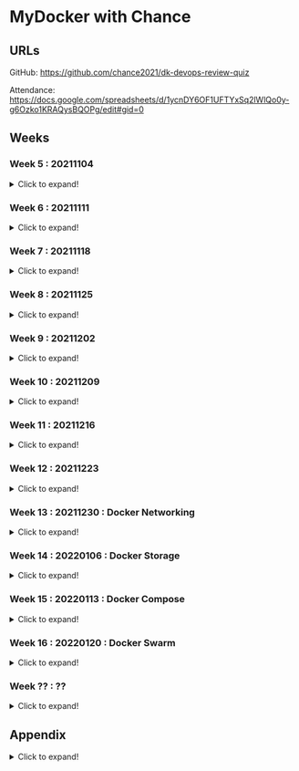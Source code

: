 # MyDocker with Chance

## URLs

GitHub: <https://github.com/chance2021/dk-devops-review-quiz>

Attendance: <https://docs.google.com/spreadsheets/d/1ycnDY6OF1UFTYxSq2lWlQo0y-g6Ozko1KRAQysBQOPg/edit#gid=0>

## Weeks

### Week 5 : 20211104

<details>
  <summary>Click to expand!</summary>

Form

<https://docs.google.com/forms/d/e/1FAIpQLSe7askqcK5IQcE8ejKbBlCL7LkDAY_4N3QVm1uJJTfea1J-SQ/viewform?usp=sf_link>

```shell
#!/bin/bash

docker pull nginx:1.20
docker pull redis:alpine3.14
docker pull hello-world
docker pull ubuntu
docker run -d --name indoc -p 8080:80 -p 8081:80 nginx:1.20 &
docker run -d --name dk -p 8082:6379 redis:alpine3.14  &
clear
echo "Please wait 10s for the environment setup..."
sleep 10s
echo ""
echo ""
echo "The test environment is ready! Please go to the quiz to start your test! Good luck!"
echo "Note: The quiz link should be sent to your email. Please contact Chance if you don't receive it. Thanks"
```

</details>

### Week 6 : 20211111

<details>
  <summary>Click to expand!</summary>

<https://docs.google.com/forms/d/e/1FAIpQLSfwYtUy4sRGcKCLtSniodfM3Epka4leQu3LDv9K1Fg-OFLjQw/viewscore?viewscore=AE0zAgDjCpW4PNJUMEn6ShcOq5DK3d_gXGKiks5hPbCToXVuCWLZ4ExXYvY4DahB5eMyhOw>

```shell
$ pwd
/root/dk-devops-review-quiz/week6-20211111
$ cat setup.sh
#!/bin/bash

docker pull nginx
docker pull redis
docker pull hello-world
docker pull ubuntu
docker run -d --name dk -p 8888:80 -v /usr/local/share:/tmp nginx &
docker run -d --name indoc -p 9999:6379 -p 7777:6378 redis &
clear
echo "Please wait 10s for the environment setup..."
sleep 10s
echo ""
echo ""
echo "The test environment is ready! Please go to the quiz to start your test! Good luck!"
echo "Note: The quiz link should be sent to your email. Please contact Chance if you don't receive it. Thanks"
```

![01.png](week6-20211111/01.png)

![02.png](week6-20211111/02.png)

![03.png](week6-20211111/03.png)

![04.png](week6-20211111/04.png)

</details>

### Week 7 : 20211118

<details>
  <summary>Click to expand!</summary>

<https://docs.google.com/forms/d/e/1FAIpQLSdp8j9vBE0ah8Gt4sEUVKp67VwOEhVGCZTcI3Eq4WNxAzioVw/viewform?vc=0&c=0&w=1&flr=0>

<https://docs.google.com/forms/d/e/1FAIpQLSdp8j9vBE0ah8Gt4sEUVKp67VwOEhVGCZTcI3Eq4WNxAzioVw/viewscore?viewscore=AE0zAgAldjB2mYgCnKPUulcYS81cd0sdoeipA9keGTTZixQ8zo0RIbW-95pQwtZg__M0ly8>

```dos
$ pwd
/root/dk-devops-review-quiz/week6-20211111
$ cat setup.sh
#!/bin/bash

docker pull nginx
docker pull redis
docker pull hello-world
docker pull ubuntu
echo "This is week7!" > /usr/local/share/hello.txt
docker run -d --name dk -p 8888:80 -v /usr/local/share:/tmp nginx &
docker run -d --name indoc -p 9999:6379 -p 7777:6378 redis &

clear
echo "Please wait 5s for the environment setup..."
sleep 5s
echo ""
echo ""
echo "The test environment is ready! Please go to the quiz to start your test! Good luck!"
echo "Note: The quiz link should be sent to your email. Please contact Chance if you don't receive it. Thanks"
```

![01.png](week7-20211118/01.png)

![02.png](week7-20211118/02.png)

![03.png](week7-20211118/03.png)

![04.png](week7-20211118/04.png)

```dos
docker start dk
docker exec -it dk cat /tmp/hello.txt
```

</details>

### Week 8 : 20211125

<details>
  <summary>Click to expand!</summary>

<https://docs.google.com/forms/d/e/1FAIpQLSe0L8OxeNb1R1080r6U2rVLhNnYNFHI2l-6IGIKNnEhEvsxoQ/viewform?vc=0&c=0&w=1&flr=0>

```dos
$ docker container run --help | grep name
      --domainname string              Container NIS domain name
  -h, --hostname string                Container host name
      --name string                    Assign a name to the container
      --pid string                     PID namespace to use
  -u, --user string                    Username or UID (format: <name|uid>[:<group|gid>])
      --userns string                  User namespace to use
      --uts string                     UTS namespace to use
$ docker container run -d --name nginx --hostname=webapp nginx
07408e9f51de83aff9bc6db7db661be2bc9939339c9e3a1fca264a35858df405
```

- no Do not automatically restart the container. (the default)
- on-failure[:max-retries] Restart the container if it exits due to an error, which manifests as a non-zero exit code. Optionally, limit the number of times the Docker daemon - attempts to restart the container using the :max-retries option.
- always Always restart the container if it stops. If it is manually stopped, it is restarted only when Docker daemon restarts or the container itself is manually restarted. (See - the second bullet listed in restart policy details)
- unless-stopped Similar to always, except that when the container is stopped (manually or otherwise), it is not restarted even after Docker daemon restarts.

```dos
$ docker container inspect dk | grep restart
$ docker container inspect dk | grep RestartPolicy
            "RestartPolicy": {
```

```dos
            "RestartPolicy": {
                "Name": "no",
                "MaximumRetryCount": 0
            },
```

The live restore option helps reduce container downtime due to daemon crashes, planned outages, or upgrades.

There are two ways to enable the live restore setting to keep containers alive when the daemon becomes unavailable. Only do one of the following.

- Add the configuration to the daemon configuration file. On Linux, this defaults to /etc/docker/daemon.json. On Docker Desktop for Mac or Docker Desktop for Windows, select the Docker icon from the task bar, then click Preferences -> Daemon -> Advanced.

  Use the following JSON to enable live-restore.

  ```json
  {
    "live-restore": true
  }
  ```

- Restart the Docker daemon. On Linux, you can avoid a restart (and avoid any downtime for your containers) by reloading the Docker daemon. If you use systemd, then use the command systemctl reload docker. Otherwise, send a SIGHUP signal to the dockerd process.

You can copy files out and then back into a container (even when the container is stopped):

```dos
docker cp $container_name:/path/in/container /path/on/host
```

```dos
docker cp /path/on/host $container_name:/path/in/container
```

```dos
-p 8080:80
Map TCP port 80 in the container to port 8080 on the Docker host.
```

Firewall iptables rules

Use -h option to display size in power of 1024 df -h /home/m

Use -H option to display sizes in power of 1000 df -H /home/m

```dos
$ df
Filesystem     1K-blocks    Used Available Use% Mounted on
udev              745936       0    745936   0% /dev
tmpfs             153172     712    152460   1% /run
/dev/vda1      247794676 8006136 227178236   4% /
tmpfs             765848       0    765848   0% /dev/shm
tmpfs               5120       0      5120   0% /run/lock
tmpfs             765848       0    765848   0% /sys/fs/cgroup
tmpfs             153172       0    153172   0% /run/user/0
overlay        247794676 8006136 227178236   4% /var/lib/docker/overlay/e200940260fed90eb832c4008e6ddf89f4a2dd03570953cea9771414c3cbeee7/merged
overlay        247794676 8006136 227178236   4% /var/lib/docker/overlay/1228229eda137029993387c037298199189cf3163ed4d8dae04a3fcdfcc03237/merged
overlay        247794676 8006136 227178236   4% /var/lib/docker/overlay/427f1061d256696cc5f8c4826face155d72b0b60f5bed486fcf229bd204c5955/merged
$ df -h
Filesystem      Size  Used Avail Use% Mounted on
udev            729M     0  729M   0% /dev
tmpfs           150M  712K  149M   1% /run
/dev/vda1       237G  7.7G  217G   4% /
tmpfs           748M     0  748M   0% /dev/shm
tmpfs           5.0M     0  5.0M   0% /run/lock
tmpfs           748M     0  748M   0% /sys/fs/cgroup
tmpfs           150M     0  150M   0% /run/user/0
overlay         237G  7.7G  217G   4% /var/lib/docker/overlay/e200940260fed90eb832c4008e6ddf89f4a2dd03570953cea9771414c3cbeee7/merged
overlay         237G  7.7G  217G   4% /var/lib/docker/overlay/1228229eda137029993387c037298199189cf3163ed4d8dae04a3fcdfcc03237/merged
overlay         237G  7.7G  217G   4% /var/lib/docker/overlay/427f1061d256696cc5f8c4826face155d72b0b60f5bed486fcf229bd204c5955/merged
$ df -H
Filesystem      Size  Used Avail Use% Mounted on
udev            764M     0  764M   0% /dev
tmpfs           157M  730k  157M   1% /run
/dev/vda1       254G  8.2G  233G   4% /
tmpfs           785M     0  785M   0% /dev/shm
tmpfs           5.3M     0  5.3M   0% /run/lock
tmpfs           785M     0  785M   0% /sys/fs/cgroup
tmpfs           157M     0  157M   0% /run/user/0
overlay         254G  8.2G  233G   4% /var/lib/docker/overlay/e200940260fed90eb832c4008e6ddf89f4a2dd03570953cea9771414c3cbeee7/merged
overlay         254G  8.2G  233G   4% /var/lib/docker/overlay/1228229eda137029993387c037298199189cf3163ed4d8dae04a3fcdfcc03237/merged
overlay         254G  8.2G  233G   4% /var/lib/docker/overlay/427f1061d256696cc5f8c4826face155d72b0b60f5bed486fcf229bd204c5955/merged
```

```dos
$ docker cp dk:/tmp/hello.txt /home
$ ls /home
hello.txt  packer
```

```dos
$ docker exec dk cat /tmp/hello.txt
This is week7!
$ docker exec -it dk echo "This is week9 now" >> /tmp/hello.txt
$ docker exec dk cat /tmp/hello.txt
This is week7!

$ cat /home/hello.txt
This is week7!
$ echo "This is week9 now" >> /home/hello.txt
$ cat /home/hello.txt
This is week7!
This is week9 now

$ docker cp /home/hello.txt dk:/tmp/hello.txt
$ docker exec dk cat /tmp/hello.txt
This is week7!
This is week9 now
```

```dos
docker exec dk bash -c "echo 'This is week9 now' >> /tmp/hello.txt "
docker container exec dk bash -c "echo 'This is week9 now' >> /tmp/hello.txt "
```

-c string If the -c option is present, then commands are read from string.

If there are arguments after the string, they are assigned to the positional parameters, starting with $0.

-v ~/nginxlogs:/var/log/nginx

sets up a bindmount volume that links the /var/log/nginx directory from inside the Nginx container to the ~/nginxlogs directory on the host machine.

Docker uses a : to split the host's path from the container path, and the host path always comes first.

```dos
docker run --name week9 -d -p 8080:80 -v /usr/local/share:/tmp nginx
docker container run --name week9 -d -p 8080:80 -v /usr/local/share:/tmp nginx
```

<https://docs.google.com/forms/d/e/1FAIpQLSe0L8OxeNb1R1080r6U2rVLhNnYNFHI2l-6IGIKNnEhEvsxoQ/viewscore?viewscore=AE0zAgAqSi-YcDX_HF_XLDWThAInmx-IvD9HT9YMe4O2ba70Jv4Kc0tsv4bwO0adDMCfcc0>

![01.png](week8-20211125/01.png)

![02.png](week8-20211125/02.png)

![03.png](week8-20211125/03.png)

![04.png](week8-20211125/04.png)

![05.png](week8-20211125/05.png)

</details>

### Week 9 : 20211202

<details>
  <summary>Click to expand!</summary>

To configure the Docker daemon using a JSON file, create a file at /etc/docker/daemon.json on Linux systems, or C:\ProgramData\docker\config\daemon.json on Windows. On MacOS go to the whale in the taskbar > Preferences > Daemon > Advanced.

Here's what the configuration file looks like:

```
{
  "debug": true,
  "tls": true,
  "tlscert": "/var/docker/server.pem",
  "tlskey": "/var/docker/serverkey.pem",
  "hosts": ["tcp://192.168.59.3:2376"]
}
```

As a default, Docker uses the json-file logging driver, which caches container logs as JSON internally.

The following example starts an Alpine container with the none logging driver.

```dos
docker run -it --log-driver none alpine ash
```

Docker installs two custom iptables chains named DOCKER-USER and DOCKER , and it ensures that incoming packets are always checked by these two chains first.

A private Docker registry allows you to share your custom base images within your organization, keeping a consistent, private, and centralized source of truth for the building blocks of your architecture.

Docker Hub is Docker's official cloud-based registry for Docker images. As you might expect, since Docker Hub is Docker's official registry, it is the default registry when you install Docker.

In reality, latest is used as the default tag when you haven't specified anything else.

Manage images

```dos
docker image
```

```dos
docker image COMMAND
```

List images

```dos
docker image ls
```

The default docker images will show all top level images, their repository and tags, and their size.

List the most recently created images

```dos
docker images
```

List images by name and tag -

```dos
docker images <string>
```

List all images in the "ls" repository

```dos
docker images ls
```

List the full length image IDs

```dos
$ docker images --no-trunc
REPOSITORY                 TAG                 IMAGE ID                                                                  CREATED             SIZE
redis                      latest              sha256:aea9b698d7d1d2fb22fe74868e27e767334b2cc629a8c6f9db8cc1747ba299fd   5 days ago          113MB
nginx                      latest              sha256:f652ca386ed135a4cbe356333e08ef0816f81b2ac8d0619af01e2b256837ed3e   6 days ago          141MB
ubuntu                     latest              sha256:ba6acccedd2923aee4c2acc6a23780b14ed4b8a5fa4e14e252a23b846df9b6c1   7 weeks ago         72.8MB
hello-world                latest              sha256:feb5d9fea6a5e9606aa995e879d862b825965ba48de054caab5ef356dc6b3412   2 months ago        13.3kB
mariadb                    10                  sha256:1b3986d60f138825865a5c22e19d877f0318d60e88383a0e2fb8baa05bd5a461   13 months ago       414MB
mariadb                    latest              sha256:1b3986d60f138825865a5c22e19d877f0318d60e88383a0e2fb8baa05bd5a461   13 months ago       414MB
redis                      <none>              sha256:62f1d3402b787aebcd74aaca5df9d5fe5e8fe4c0706d148a963c70d74a497e51   13 months ago       104MB
ubuntu                     <none>              sha256:d70eaf7277eada08fca944de400e7e4dd97b1262c06ed2b1011500caa4decaf1   13 months ago       72.9MB
mysql                      8                   sha256:db2b37ec6181ee1f367363432f841bf3819d4a9f61d26e42ac16e5bd7ff2ec18   13 months ago       545MB
mysql                      latest              sha256:db2b37ec6181ee1f367363432f841bf3819d4a9f61d26e42ac16e5bd7ff2ec18   13 months ago       545MB
alpine                     latest              sha256:d6e46aa2470df1d32034c6707c8041158b652f38d2a9ae3d7ad7e7532d22ebe0   13 months ago       5.57MB
postgres                   12                  sha256:492fb9ae4e7af4e4aa4169afd0cc8738034f0abd313f231f5f607c067fff4654   14 months ago       314MB
postgres                   latest              sha256:c96f8b6bc0d9f0277f118cf485a8c302e32cfe05e7d65f6e9a4c106679439d5e   14 months ago       314MB
mongo                      latest              sha256:ba0c2ff8d3620c0910832424efef02787214013b1c5b1d9dc9d87d638e2ceb71   14 months ago       492MB
weaveworks/scope           1.11.4              sha256:a082d48f0b3958355182fca79028d369312c10dee0390f1b163b54d9db3e2c33   2 years ago         78.5MB
quay.io/ansible/molecule   2.20                sha256:1171569d6ba4123db651b42a1b28f9735089384f3742977b5f493fe9134cc49a   2 years ago         704MB
```

stars

This example displays images with a name containing ‘busybox' and at least 3 stars:

```dos
$ docker search --filter stars=3 busybox
NAME                    DESCRIPTION                                     STARS               OFFICIAL            AUTOMATED
busybox                 Busybox base image.                             2415                [OK]
progrium/busybox                                                        70                                      [OK]
radial/busyboxplus      Full-chain, Internet enabled, busybox made f…   43                                      [OK]
yauritux/busybox-curl   Busybox with CURL                               16
arm32v7/busybox         Busybox base image.                             10
armhf/busybox           Busybox base image.                             6
odise/busybox-curl                                                      4                                       [OK]
arm64v8/busybox         Busybox base image.                             3
arm32v6/busybox         Busybox base image.                             3
aarch64/busybox         Busybox base image.                             3
```

```dos
$ docker image ls
REPOSITORY                 TAG                 IMAGE ID            CREATED             SIZE
redis                      latest              aea9b698d7d1        5 days ago          113MB
nginx                      latest              f652ca386ed1        6 days ago          141MB
$ docker image tag redis:latest redis:v1
$ docker image ls
REPOSITORY                 TAG                 IMAGE ID            CREATED             SIZE
redis                      latest              aea9b698d7d1        5 days ago          113MB
redis                      v1                  aea9b698d7d1        5 days ago          113MB
nginx                      latest              f652ca386ed1        6 days ago          141MB
```

Show docker disk usage

```dos
docker system df
```

```dos
$ docker system df
TYPE                TOTAL               ACTIVE              SIZE                RECLAIMABLE
Images              14                  3                   2.971GB             2.842GB (95%)
Containers          3                   2                   1.095kB             0B (0%)
Local Volumes       2                   2                   92B                 0B (0%)
Build Cache         0                   0                   0B                  0B
```

Run a command in a new container

```dos
docker run [OPTIONS] IMAGE [COMMAND] [ARG...]
```

```
--interactive , -i Keep STDIN open even if not attached
--tty , -t Allocate a pseudo-TTY
--name Assign a name to the container
--publish , -p Publish a container's port(s) to the host
--volume , -v Bind mount a volume
```

-p host-port:container-port

-v /host/folder:/container/directory

docker run -it --name apps -p 8088:80 -v /usr/local/:/tmp nginx:1.21.4

<https://docs.google.com/forms/d/e/1FAIpQLSdxpyYUfiz7yNgU4gwOSEajESuOQuNqJIuVm0bBjwqoX04meg/viewform?vc=0&c=0&w=1&flr=0>

<https://docs.google.com/forms/d/e/1FAIpQLSdxpyYUfiz7yNgU4gwOSEajESuOQuNqJIuVm0bBjwqoX04meg/viewscore?viewscore=AE0zAgB97izg5ZY7H1u753KZ8mWHh7Yl0m7-X7PEVOLL5_M3-bUW9LQ-wC4sU23IQwZHw_Y>

![](week9-20211202/01.png)

![](week9-20211202/02.png)

![](week9-20211202/03.png)

![](week9-20211202/04.png)

![](week9-20211202/05.png)

![](week9-20211202/06.png)

</details>

### Week 10 : 20211209

<details>
  <summary>Click to expand!</summary>

<https://docs.google.com/forms/d/e/1FAIpQLSf784OyJslWcL79G32QRMgofJeyWotnwwDwuOv1l7spLAnHyA/viewform?vc=0&c=0&w=1&flr=0>

<https://docs.google.com/forms/d/e/1FAIpQLSf784OyJslWcL79G32QRMgofJeyWotnwwDwuOv1l7spLAnHyA/viewscore?viewscore=AE0zAgBT8mUD5F5D1NLRajiF_PvO_LlenlKqD9B5dpE_i2S3N1bXeFhqPlSRBo64lYsTHH0>

```dos
$ docker run --name apps -p 8088:80 -v /usr/local:/tmp -d nginx:1.21.4
d81d274f95793d882898054c034c56f4ac7766e2b30702404be0e5e865baab20
```

```dos
$ docker exec dk bash -c "echo 'This is week11 now' > /tmp/week11.txt"
$ docker exec dk bash -c "cat /tmp/week11.txt"
This is week11 now
```

docker commit

Create a new image from a container's changes

```dos
docker commit [OPTIONS] CONTAINER [REPOSITORY[:TAG]]
```

```dos
$ docker ps
CONTAINER ID        IMAGE               COMMAND                  CREATED             STATUS              PORTS                                            NAMES
5029c0a6807a        nginx               "/docker-entrypoint.…"   11 minutes ago      Up 11 minutes       0.0.0.0:8888->80/tcp                             dk
10ea70f0bee9        redis               "docker-entrypoint.s…"   11 minutes ago      Up 11 minutes       0.0.0.0:7777->6378/tcp, 0.0.0.0:9999->6379/tcp   indoc
$ docker container commit dk mynginx
sha256:46f828c0d24c877a5e39f54a534d0facf7a1be407bc6e75db1393341851826bc
$ docker ps
CONTAINER ID        IMAGE               COMMAND                  CREATED             STATUS              PORTS                                            NAMES
5029c0a6807a        nginx               "/docker-entrypoint.…"   12 minutes ago      Up 12 minutes       0.0.0.0:8888->80/tcp                             dk
10ea70f0bee9        redis               "docker-entrypoint.s…"   12 minutes ago      Up 12 minutes       0.0.0.0:7777->6378/tcp, 0.0.0.0:9999->6379/tcp   indoc
```

docker export

Export a container's filesystem as a tar archive

```dos
 docker export [OPTIONS] CONTAINER
```

```dos
$ docker image list
REPOSITORY                 TAG                 IMAGE ID            CREATED             SIZE
mynginx                    latest              46f828c0d24c        10 minutes ago      141MB
redis                      latest              aea9b698d7d1        12 days ago         113MB
$ docker image save mynginx -o mynginx.tar
$
```

By default, Docker will use /var/lib/docker/tmp for it's temporary directory. This can be overridden with the DOCKER_TMP environment variable for the docker daemon.

Git URLs accept context configuration in their fragment section, separated by a colon (:). The first part represents the reference that Git will check out, and can be either a branch, a tag, or a remote reference. The second part represents a subdirectory inside the repository that will be used as a build context.

For example, run this command to use a directory called docker in the branch container:

```
 docker build https://github.com/docker/rootfs.git#container:docker
```

![](week10-20211209/01.png)

![](week10-20211209/02.png)

![](week10-20211209/03.png)

![](week10-20211209/04.png)

![](week10-20211209/05.png)

![](week10-20211209/06.png)

</details>

### Week 11 : 20211216

<details>
  <summary>Click to expand!</summary>

COPY takes in a src and destination. It only lets you copy in a local or directory from your host (the machine-building the Docker image) into the Docker image itself.

COPY <src> <dest>

ADD lets you do that too, but it also supports 2 other sources. First, you can use a URL instead of a local file/directory. Secondly, you can extract tar from the source directory into the destination.

ADD <src> <dest>

In most cases, if you're using a URL, you download a zip file and then use the RUN command to extract it. However, you might as well just use RUN and curl instead of ADD here, so you chain everything into 1 RUN command to make a smaller Docker image.

The CMD command we saw earlier followed the Shell syntax:

CMD executable parameter1 parameter2

However, it is better practice to use the JSON array format:

CMD ["executable", "parameter1", "parameter2"]

The ENTRYPOINT or CMD that you specify in your Dockerfile identify the default executable for your image. However, the user has the option to override either of these values at run time.

The default ENTRYPOINT can be similarly overridden but it requires the use of the --entrypoint flag:

$ docker run --entrypoint hostname demo
075a2fa95ab7

You can achieve this same thing with CMD, but the use of ENTRYPOINT sends a strong message that this container is only intended to run this one command.

Combining ENTRYPOINT and CMD allows you to specify the default executable for your image while also providing default arguments to that executable which may be overridden by the user. Let's look at an example:

```
FROM ubuntu:trusty
ENTRYPOINT ["/bin/ping","-c","3"]
CMD ["localhost"]
```

```
$ docker build -t ping .
...

$ docker run ping
PING localhost (127.0.0.1) 56(84) bytes of data.
64 bytes from localhost (127.0.0.1): icmp_seq=1 ttl=64 time=0.025 ms
64 bytes from localhost (127.0.0.1): icmp_seq=2 ttl=64 time=0.038 ms
64 bytes from localhost (127.0.0.1): icmp_seq=3 ttl=64 time=0.051 ms

--- localhost ping statistics ---
3 packets transmitted, 3 received, 0% packet loss, time 1999ms
rtt min/avg/max/mdev = 0.025/0.038/0.051/0.010 ms

$ docker ps -l
CONTAINER ID IMAGE COMMAND CREATED
82df66a2a9f1 ping:latest "/bin/ping -c 3 localhost" 6 seconds ago
```

When both an ENTRYPOINT and CMD are specified, the CMD string(s) will be appended to the ENTRYPOINT in order to generate the container's command string. Remember that the CMD value can be easily overridden by supplying one or more arguments to `docker run` after the name of the image. In this case we could direct our ping to a different host by doing something like this:

```
$ docker run ping docker.io
PING docker.io (162.242.195.84) 56(84) bytes of data.
64 bytes from 162.242.195.84: icmp_seq=1 ttl=61 time=76.7 ms
64 bytes from 162.242.195.84: icmp_seq=2 ttl=61 time=81.5 ms
64 bytes from 162.242.195.84: icmp_seq=3 ttl=61 time=77.8 ms

--- docker.io ping statistics ---
3 packets transmitted, 3 received, 0% packet loss, time 2003ms
rtt min/avg/max/mdev = 76.722/78.695/81.533/2.057 ms

$ docker ps -l --no-trunc
CONTAINER ID IMAGE COMMAND CREATED
0d739d5ea4e5 ping:latest "/bin/ping -c 3 docker.io" 51 seconds ago
```

Advantages of Multi-Stage Builds

Multi-stage builds let you create complex build routines with a single Dockerfile.

With multi-stage builds, our entire build system can be contained in a single file. You don't need any wrapper scripts to take your project from raw codebase to final application image.

```
$ docker image --help

Usage:  docker image COMMAND

Manage images

Commands:
  build       Build an image from a Dockerfile
  history     Show the history of an image
  import      Import the contents from a tarball to create a filesystem image
  inspect     Display detailed information on one or more images
  load        Load an image from a tar archive or STDIN
  ls          List images
  prune       Remove unused images
  pull        Pull an image or a repository from a registry
  push        Push an image or a repository to a registry
  rm          Remove one or more images
  save        Save one or more images to a tar archive (streamed to STDOUT by default)
  tag         Create a tag TARGET_IMAGE that refers to SOURCE_IMAGE
```

docker export is used to export the container's file system into a tar file. it doesn't export any volumes associated with it.

// export it to a tar file
docker export <containerid> ubuntulatest.tar

docker export --output="ubuntulat.tar" <containerid>

docker save is used to save one or more images into a tar file.

// save both images into tar file
docker save buysbox ubuntu > twoimages.tar

save and export are both used for sharing tar files. But, save is used for images and can save multiple images into a tar file with all the layers and history. export is used for containers without any history or layers.

docker import is used with tarballs which are exported and docker load is used with tarballs which are saved with save command.

```dos
$ docker images
REPOSITORY                 TAG                 IMAGE ID            CREATED             SIZE
redis                      latest              7614ae9453d1        27 hours ago        113MB
nginx                      latest              f6987c8d6ed5        37 hours ago        141MB
ubuntu                     latest              ba6acccedd29        2 months ago        72.8MB
$ docker image save ubuntu -o u.tar
$
$ docker ps
CONTAINER ID        IMAGE               COMMAND                  CREATED             STATUS              PORTS                                            NAMES
299d6c01f56b        nginx               "/docker-entrypoint.…"   9 minutes ago       Up 9 minutes        0.0.0.0:8888->80/tcp                             dk
f01773523671        redis               "docker-entrypoint.s…"   9 minutes ago       Up 9 minutes        0.0.0.0:7777->6378/tcp, 0.0.0.0:9999->6379/tcp   indoc
$ docker export 29 > n.tar
$ ls -l
total 825288
drwxr-xr-x 10 root root      4096 Dec 22 15:56 dk-devops-review-quiz
-rw-------  1 root root 550619648 Dec 22 15:56 mysql.tar
-rw-r--r--  1 root root 144015360 Dec 22 16:06 n.tar
-rw-------  1 root root 150448128 Dec 22 16:05 u.tar
```

Dockefiel ADD

If <src> is a local tar archive in a recognized compression format (identity, gzip, bzip2 or xz) then it is unpacked as a directory.

Resources from remote URLs are not decompressed.

The ADD directive will unpack the .gz automatically on build.

FROM nginx:stable
COPY ~/dk-devops-review-quiz/week11-20211216/index.html /usr/share/nginx/html/

docker build -t week11:v1.0 .

docker run -p 80:80 -d week11:v1.0

<https://docs.google.com/forms/d/e/1FAIpQLSe0warzcMkioQQjWCaDVC8bqtyorTEzSj7vsAZkNVMyAlRfhA/viewform?vc=0&c=0&w=1&flr=0>

<https://docs.google.com/forms/d/e/1FAIpQLSe0warzcMkioQQjWCaDVC8bqtyorTEzSj7vsAZkNVMyAlRfhA/viewscore?viewscore=AE0zAgB-t7_VLPYa9q91tpcaPuQSg-klKfBgkeafskgFXa4AObpEpv7_V0obU3Pcfxu29qk>

![](week11-20211216/01.png)

![](week11-20211216/02.png)

![](week11-20211216/03.png)

![](week11-20211216/04.png)

![](week11-20211216/05.png)

![](week11-20211216/06.png)

</details>

### Week 12 : 20211223

<details>
  <summary>Click to expand!</summary>

By default, a container has no resource constraints and can use as much of a given resource as the host’s kernel scheduler allows.

--memory-swap is a modifier flag that only has meaning if --memory is also set. Using swap allows the container to write excess memory requirements to disk when the container has exhausted all the RAM that is available to it. There is a performance penalty for applications that swap memory to disk often.

If --memory-swap is explicitly set to -1, the container is allowed to use unlimited swap, up to the amount available on the host system.

By default, each container's access to the host machine's CPU cycles is unlimited.

Every new container will have 1024 shares of CPU by default. However, this value is shown as 0 if running the command mentioned in the audit section. Alternatively, 1.

--cpu-shares

Set this flag to a value greater or less than the default of 1024 to increase or reduce the container’s weight, and give it access to a greater or lesser proportion of the host machine’s CPU cycles. This is only enforced when CPU cycles are constrained. When plenty of CPU cycles are available, all containers use as much CPU as they need. In that way, this is a soft limit. --cpu-shares does not prevent containers from being scheduled in swarm mode. It prioritizes container CPU resources for the available CPU cycles. It does not guarantee or reserve any specific CPU access.

docker run --name week12 -d -p 8080:80 -v /usr/local/share:/tmp nginx:stable

docker container run --name week12 -d -p 8080:80 -v /usr/local/share:/tmp nginx:stable

<https://docs.google.com/forms/d/e/1FAIpQLSfNUkAdXaer49CZMzS5EZw2XcAeqdvNxV2mbLqCFCiin5oG4g/viewform?vc=0&c=0&w=1&flr=0>

<https://docs.google.com/forms/d/e/1FAIpQLSfNUkAdXaer49CZMzS5EZw2XcAeqdvNxV2mbLqCFCiin5oG4g/viewscore?viewscore=AE0zAgC0e-Oq_eVE6pY25WRgGUWwhZSRE2FhjaekCCKaN2kXlrnZM4zC6NZ1XBH-JFk7zIs>

![](week12-20211223/01.png)

![](week12-20211223/02.png)

![](week12-20211223/03.png)

</details>

### Week 13 : 20211230 : Docker Networking

<details>
  <summary>Click to expand!</summary>

#### Lab 1

1.1

```dos
docker container run -itd --name=first centos:7
docker container run -itd --name=second centos:7
docker exec -it first ping second
docker exec -it second ping second
```

```dos
$ docker ps
CONTAINER ID        IMAGE               COMMAND                  CREATED             STATUS              PORTS                                            NAMES
fd669e9a0592        centos:7            "/bin/bash"              4 seconds ago       Up 3 seconds                                                         second
28fe481a67fd        centos:7            "/bin/bash"              12 seconds ago      Up 12 seconds                                                        first
4496ccef680b        nginx               "/docker-entrypoint.…"   4 minutes ago       Up 4 minutes        0.0.0.0:8888->80/tcp                             dk
adbd7c925cfb        redis               "docker-entrypoint.s…"   4 minutes ago       Up 4 minutes        0.0.0.0:7777->6378/tcp, 0.0.0.0:9999->6379/tcp   indoc
$ docker exec -it first ping second
ping: second: Name or service not known
$ docker exec -it second ping second
ping: second: Name or service not known
```

1.2

```dos
docker network create --driver=bridge --subnet=192.168.10.0/24 dknet
```

1.3

```dos
docker container run -itd --name=customfirst --net=dknet centos:7
docker container run -itd --name=customsecond --net=dknet centos:7
docker exec -it customfirst ping customsecond
$ docker exec -it customfirst cat /etc/resolv.conf
nameserver 127.0.0.11
```

```dos
$ docker ps
CONTAINER ID        IMAGE               COMMAND                  CREATED             STATUS              PORTS                                            NAMES
d83d63e87408        centos:7            "/bin/bash"              15 seconds ago      Up 13 seconds                                                        customsecond
1bc15a0cd046        centos:7            "/bin/bash"              36 seconds ago      Up 34 seconds                                                        customfirst
fd669e9a0592        centos:7            "/bin/bash"              3 minutes ago       Up 3 minutes                                                         second
28fe481a67fd        centos:7            "/bin/bash"              3 minutes ago       Up 3 minutes                                                         first
4496ccef680b        nginx               "/docker-entrypoint.…"   7 minutes ago       Up 7 minutes        0.0.0.0:8888->80/tcp                             dk
adbd7c925cfb        redis               "docker-entrypoint.s…"   7 minutes ago       Up 7 minutes        0.0.0.0:7777->6378/tcp, 0.0.0.0:9999->6379/tcp   indoc
$ docker exec -it customfirst ping customsecond
PING customsecond (192.168.10.3) 56(84) bytes of data.
64 bytes from customsecond.dknet (192.168.10.3): icmp_seq=1 ttl=64 time=0.102 ms
64 bytes from customsecond.dknet (192.168.10.3): icmp_seq=2 ttl=64 time=0.085 ms
64 bytes from customsecond.dknet (192.168.10.3): icmp_seq=3 ttl=64 time=0.166 ms
^C
--- customsecond ping statistics ---
8 packets transmitted, 8 received, 0% packet loss, time 6999ms
rtt min/avg/max/mdev = 0.085/0.114/0.166/0.029 ms
$ docker exec -it customfirst cat /etc/resolv.conf
nameserver 127.0.0.11
options ndots:0
```

1.4

```dos
docker exec first ping second
docker network connect dknet first
docker network connect dknet second
docker exec -it first ping second
docker network disconnect dknet first
```

```dos
$ docker exec first ping second
ping: second: Name or service not known
$ docker network connect dknet first
$ docker network connect dknet second
$ docker exec -it first ping second
PING second (192.168.10.5) 56(84) bytes of data.
64 bytes from second.dknet (192.168.10.5): icmp_seq=1 ttl=64 time=0.138 ms
64 bytes from second.dknet (192.168.10.5): icmp_seq=2 ttl=64 time=0.091 ms
64 bytes from second.dknet (192.168.10.5): icmp_seq=3 ttl=64 time=0.081 ms
^C
--- second ping statistics ---
4 packets transmitted, 4 received, 0% packet loss, time 2998ms
rtt min/avg/max/mdev = 0.081/0.105/0.138/0.022 ms
$ docker network disconnect dknet first
$
```

1.5

```dos
docker network inspect dknet
docker network rm dknet
docker network prune
```

#### Lab 2

2.1

```dos
ip netns add red
ip netns add blue
ip netns

ip netns exec red ip link
ip netns exec blue ip link
or
ip -n red link
ip -n blue link

ip netns exec red arp
ip netns exec blud arp
```

```dos
$ ip netns
blue
red
$ ip netns exec red ip link
1: lo: <LOOPBACK> mtu 65536 qdisc noop state DOWN mode DEFAULT group default qlen 1
    link/loopback 00:00:00:00:00:00 brd 00:00:00:00:00:00
$ ip netns exec blue ip link
1: lo: <LOOPBACK> mtu 65536 qdisc noop state DOWN mode DEFAULT group default qlen 1
    link/loopback 00:00:00:00:00:00 brd 00:00:00:00:00:00
$
$ ip -n red link
1: lo: <LOOPBACK> mtu 65536 qdisc noop state DOWN mode DEFAULT group default qlen 1
    link/loopback 00:00:00:00:00:00 brd 00:00:00:00:00:00
$ ip -n blue link
1: lo: <LOOPBACK> mtu 65536 qdisc noop state DOWN mode DEFAULT group default qlen 1
    link/loopback 00:00:00:00:00:00 brd 00:00:00:00:00:00
```

2.2

```dos
ip link add veth-red type veth peer name veth-blue
ip link set veth-red netns red
ip link set veth-blue netns blue
ip netns exec red ip addr
ip netns exec blue ip addr
```

```dos
$ ip netns exec red ip addr
1: lo: <LOOPBACK> mtu 65536 qdisc noop state DOWN group default qlen 1
    link/loopback 00:00:00:00:00:00 brd 00:00:00:00:00:00
22: veth-red@if21: <BROADCAST,MULTICAST> mtu 1500 qdisc noop state DOWN group default qlen 1000
    link/ether 6a:ef:77:87:75:dc brd ff:ff:ff:ff:ff:ff link-netnsid 1
$ ip netns exec blue ip addr
1: lo: <LOOPBACK> mtu 65536 qdisc noop state DOWN group default qlen 1
    link/loopback 00:00:00:00:00:00 brd 00:00:00:00:00:00
21: veth-blue@if22: <BROADCAST,MULTICAST> mtu 1500 qdisc noop state DOWN group default qlen 1000
    link/ether 0a:b8:73:08:53:c9 brd ff:ff:ff:ff:ff:ff link-netnsid 0
```

2.3

```dos
ip -n red addr add 192.168.15.1/24 dev veth-red
ip -n blue addr add 192.168.15.2/24 dev veth-blue
ip netns exec red ip addr
ip netns exec blue ip addr
```

```dos
$ ip netns exec red ip addr
1: lo: <LOOPBACK> mtu 65536 qdisc noop state DOWN group default qlen 1
    link/loopback 00:00:00:00:00:00 brd 00:00:00:00:00:00
22: veth-red@if21: <BROADCAST,MULTICAST> mtu 1500 qdisc noop state DOWN group default qlen 1000
    link/ether 6a:ef:77:87:75:dc brd ff:ff:ff:ff:ff:ff link-netnsid 1
    inet 192.168.15.1/24 scope global veth-red
       valid_lft forever preferred_lft forever
$ ip netns exec blue ip addr
1: lo: <LOOPBACK> mtu 65536 qdisc noop state DOWN group default qlen 1
    link/loopback 00:00:00:00:00:00 brd 00:00:00:00:00:00
21: veth-blue@if22: <BROADCAST,MULTICAST> mtu 1500 qdisc noop state DOWN group default qlen 1000
    link/ether 0a:b8:73:08:53:c9 brd ff:ff:ff:ff:ff:ff link-netnsid 0
    inet 192.168.15.2/24 scope global veth-blue
       valid_lft forever preferred_lft forever
```

2.4

```dos
ip -n red link set veth-red up
ip -n blue link set veth-blue up
ip netns exec red ip link
ip netns exec blue ip link
```

```dos
$ ip netns exec red ip link
1: lo: <LOOPBACK> mtu 65536 qdisc noop state DOWN mode DEFAULT group default qlen 1
    link/loopback 00:00:00:00:00:00 brd 00:00:00:00:00:00
22: veth-red@if21: <BROADCAST,MULTICAST,UP,LOWER_UP> mtu 1500 qdisc noqueue state UP mode DEFAULT group default qlen 1000
    link/ether 6a:ef:77:87:75:dc brd ff:ff:ff:ff:ff:ff link-netnsid 1
$ ip netns exec blue ip link
1: lo: <LOOPBACK> mtu 65536 qdisc noop state DOWN mode DEFAULT group default qlen 1
    link/loopback 00:00:00:00:00:00 brd 00:00:00:00:00:00
21: veth-blue@if22: <BROADCAST,MULTICAST,UP,LOWER_UP> mtu 1500 qdisc noqueue state UP mode DEFAULT group default qlen 1000
    link/ether 0a:b8:73:08:53:c9 brd ff:ff:ff:ff:ff:ff link-netnsid 0
```

2.5

```dos
ip netns exec red ping 192.168.15.2
ip netns exec blue ping 192.168.15.1

ip netns exec red arp
ip netns exec blud arp
arp
```

```dos
$ ip netns exec red ping 192.168.15.2
PING 192.168.15.2 (192.168.15.2) 56(84) bytes of data.
64 bytes from 192.168.15.2: icmp_seq=1 ttl=64 time=0.081 ms
64 bytes from 192.168.15.2: icmp_seq=2 ttl=64 time=0.069 ms
64 bytes from 192.168.15.2: icmp_seq=3 ttl=64 time=0.060 ms
^C
--- 192.168.15.2 ping statistics ---
6 packets transmitted, 6 received, 0% packet loss, time 4998ms
rtt min/avg/max/mdev = 0.053/0.068/0.081/0.011 ms
$ ip netns exec blue ping 192.168.15.1
PING 192.168.15.1 (192.168.15.1) 56(84) bytes of data.
64 bytes from 192.168.15.1: icmp_seq=1 ttl=64 time=0.061 ms
64 bytes from 192.168.15.1: icmp_seq=2 ttl=64 time=0.057 ms
64 bytes from 192.168.15.1: icmp_seq=3 ttl=64 time=0.049 ms
^C
--- 192.168.15.1 ping statistics ---
4 packets transmitted, 4 received, 0% packet loss, time 2998ms
rtt min/avg/max/mdev = 0.048/0.053/0.061/0.010 ms
$ ip netns exec red arp
Address                  HWtype  HWaddress           Flags Mask            Iface
192.168.15.2             ether   0a:b8:73:08:53:c9   C                     veth-red
$ ip netns exec blud arp
Cannot open network namespace "blud": No such file or directory
$ arp
Address                  HWtype  HWaddress           Flags Mask            Iface
172.17.0.1               ether   02:42:e4:6f:12:f5   C                     ens3
172.16.0.9               ether   06:fe:dc:4e:00:c1   C                     ens3
172.18.0.5               ether   02:42:ac:12:00:05   C                     docker0
172.18.0.4               ether   02:42:ac:12:00:04   C                     docker0
172.17.0.16              ether   02:42:ac:11:00:10   C                     ens3
```

Address Resolution Protocol (ARP) is a procedure for mapping a dynamic IP address to a permanent physical machine address in a local area network (LAN).

The job of ARP is essentially to translate 32-bit addresses to 48-bit addresses and vice versa.

2.6

```dos
ip -n red link del veth-red
```

#### Lab 3

3.1

```dos
ip link add v-net-0 type bridge
ip link
ip link set dev v-net-0 up
```

```dos
$ ip link
1: lo: <LOOPBACK,UP,LOWER_UP> mtu 65536 qdisc noqueue state UNKNOWN mode DEFAULT group default qlen 1
    link/loopback 00:00:00:00:00:00 brd 00:00:00:00:00:00
2: ens3: <BROADCAST,MULTICAST,UP,LOWER_UP> mtu 1500 qdisc pfifo_fast state UP mode DEFAULT group default qlen 1000
    link/ether 02:42:ac:11:00:09 brd ff:ff:ff:ff:ff:ff
3: docker0: <BROADCAST,MULTICAST,UP,LOWER_UP> mtu 1500 qdisc noqueue state UP mode DEFAULT group default
    link/ether 02:42:0f:98:db:b4 brd ff:ff:ff:ff:ff:ff
5: veth566f7d7@if4: <BROADCAST,MULTICAST,UP,LOWER_UP> mtu 1500 qdisc noqueue master docker0 state UP mode DEFAULT group default
    link/ether 6e:b5:aa:23:9d:24 brd ff:ff:ff:ff:ff:ff link-netnsid 1
7: vethff0f3ff@if6: <BROADCAST,MULTICAST,UP,LOWER_UP> mtu 1500 qdisc noqueue master docker0 state UP mode DEFAULT group default
    link/ether d6:c0:62:1f:39:70 brd ff:ff:ff:ff:ff:ff link-netnsid 0
9: veth2b401b6@if8: <BROADCAST,MULTICAST,UP,LOWER_UP> mtu 1500 qdisc noqueue master docker0 state UP mode DEFAULT group default
    link/ether 1a:62:6e:bc:bb:a8 brd ff:ff:ff:ff:ff:ff link-netnsid 2
11: vethcd16011@if10: <BROADCAST,MULTICAST,UP,LOWER_UP> mtu 1500 qdisc noqueue master docker0 state UP mode DEFAULT group default
    link/ether 36:95:43:05:c0:a4 brd ff:ff:ff:ff:ff:ff link-netnsid 3
12: br-97a61138e04f: <BROADCAST,MULTICAST,UP,LOWER_UP> mtu 1500 qdisc noqueue state UP mode DEFAULT group default
    link/ether 02:42:c5:35:08:6c brd ff:ff:ff:ff:ff:ff
14: veth6907880@if13: <BROADCAST,MULTICAST,UP,LOWER_UP> mtu 1500 qdisc noqueue master br-97a61138e04f state UP mode DEFAULT group default
    link/ether 72:61:59:3c:39:46 brd ff:ff:ff:ff:ff:ff link-netnsid 4
16: veth23ce40c@if15: <BROADCAST,MULTICAST,UP,LOWER_UP> mtu 1500 qdisc noqueue master br-97a61138e04f state UP mode DEFAULT group default
    link/ether a2:ce:78:c5:ee:61 brd ff:ff:ff:ff:ff:ff link-netnsid 5
20: veth912da20@if19: <BROADCAST,MULTICAST,UP,LOWER_UP> mtu 1500 qdisc noqueue master br-97a61138e04f state UP mode DEFAULT group default
    link/ether 5e:5d:69:58:4a:28 brd ff:ff:ff:ff:ff:ff link-netnsid 3
23: v-net-0: <BROADCAST,MULTICAST> mtu 1500 qdisc noop state DOWN mode DEFAULT group default qlen 1000
    link/ether 9a:4c:32:05:7b:cb brd ff:ff:ff:ff:ff:ff
$ ip link set dev v-net-0 up
$ ip link
1: lo: <LOOPBACK,UP,LOWER_UP> mtu 65536 qdisc noqueue state UNKNOWN mode DEFAULT group default qlen 1
    link/loopback 00:00:00:00:00:00 brd 00:00:00:00:00:00
2: ens3: <BROADCAST,MULTICAST,UP,LOWER_UP> mtu 1500 qdisc pfifo_fast state UP mode DEFAULT group default qlen 1000
    link/ether 02:42:ac:11:00:09 brd ff:ff:ff:ff:ff:ff
3: docker0: <BROADCAST,MULTICAST,UP,LOWER_UP> mtu 1500 qdisc noqueue state UP mode DEFAULT group default
    link/ether 02:42:0f:98:db:b4 brd ff:ff:ff:ff:ff:ff
5: veth566f7d7@if4: <BROADCAST,MULTICAST,UP,LOWER_UP> mtu 1500 qdisc noqueue master docker0 state UP mode DEFAULT group default
    link/ether 6e:b5:aa:23:9d:24 brd ff:ff:ff:ff:ff:ff link-netnsid 1
7: vethff0f3ff@if6: <BROADCAST,MULTICAST,UP,LOWER_UP> mtu 1500 qdisc noqueue master docker0 state UP mode DEFAULT group default
    link/ether d6:c0:62:1f:39:70 brd ff:ff:ff:ff:ff:ff link-netnsid 0
9: veth2b401b6@if8: <BROADCAST,MULTICAST,UP,LOWER_UP> mtu 1500 qdisc noqueue master docker0 state UP mode DEFAULT group default
    link/ether 1a:62:6e:bc:bb:a8 brd ff:ff:ff:ff:ff:ff link-netnsid 2
11: vethcd16011@if10: <BROADCAST,MULTICAST,UP,LOWER_UP> mtu 1500 qdisc noqueue master docker0 state UP mode DEFAULT group default
    link/ether 36:95:43:05:c0:a4 brd ff:ff:ff:ff:ff:ff link-netnsid 3
12: br-97a61138e04f: <BROADCAST,MULTICAST,UP,LOWER_UP> mtu 1500 qdisc noqueue state UP mode DEFAULT group default
    link/ether 02:42:c5:35:08:6c brd ff:ff:ff:ff:ff:ff
14: veth6907880@if13: <BROADCAST,MULTICAST,UP,LOWER_UP> mtu 1500 qdisc noqueue master br-97a61138e04f state UP mode DEFAULT group default
    link/ether 72:61:59:3c:39:46 brd ff:ff:ff:ff:ff:ff link-netnsid 4
16: veth23ce40c@if15: <BROADCAST,MULTICAST,UP,LOWER_UP> mtu 1500 qdisc noqueue master br-97a61138e04f state UP mode DEFAULT group default
    link/ether a2:ce:78:c5:ee:61 brd ff:ff:ff:ff:ff:ff link-netnsid 5
20: veth912da20@if19: <BROADCAST,MULTICAST,UP,LOWER_UP> mtu 1500 qdisc noqueue master br-97a61138e04f state UP mode DEFAULT group default
    link/ether 5e:5d:69:58:4a:28 brd ff:ff:ff:ff:ff:ff link-netnsid 3
23: v-net-0: <BROADCAST,MULTICAST,UP,LOWER_UP> mtu 1500 qdisc noqueue state UNKNOWN mode DEFAULT group default qlen 1000
    link/ether 9a:4c:32:05:7b:cb brd ff:ff:ff:ff:ff:ff
$ ip link | grep dev
$ ip link | grep v-net
23: v-net-0: <BROADCAST,MULTICAST,UP,LOWER_UP> mtu 1500 qdisc noqueue state UNKNOWN mode DEFAULT group default qlen 1000
```

3.2

```dos
ip link add veth-red type veth peer name veth-red-br
ip link add veth-blue type veth peer name veth-blue-br
ip link set veth-red netns red
ip link set veth-red-br master v-net-0
ip link set veth-blue netns blue
ip link set veth-blue-br master v-net-0
```

3.3

```dos
ip -n red addr add 192.168.15.1/24 dev veth-red
ip -n blue addr add 192.168.15.2/24 dev veth-blue
ip -n red link set veth-red up
ip -n blue link set veth-blue up
ip link set veth-red-br up
ip link set veth-blue-br up
ping 192.168.15.1
ip addr add 192.168.15.5/24 dev v-net-0
ping 192.168.15.1
```

```dos
$ ping 192.168.15.1
PING 192.168.15.1 (192.168.15.1) 56(84) bytes of data.
^C
--- 192.168.15.1 ping statistics ---
21 packets transmitted, 0 received, 100% packet loss, time 20158ms

$ ip addr add 192.168.15.5/24 dev v-net-0
$ ping 192.168.15.1
PING 192.168.15.1 (192.168.15.1) 56(84) bytes of data.
64 bytes from 192.168.15.1: icmp_seq=1 ttl=64 time=0.063 ms
64 bytes from 192.168.15.1: icmp_seq=2 ttl=64 time=0.070 ms
64 bytes from 192.168.15.1: icmp_seq=3 ttl=64 time=0.091 ms
^C
--- 192.168.15.1 ping statistics ---
3 packets transmitted, 3 received, 0% packet loss, time
```

3.4

```dos
ip netns exec blue ping 8.8.8.8
ip netns exec blue route
ip netns exec blue ip route add default via 192.168.15.5
ip netns exec blue ping 8.8.8.8
iptables -t nat -A POSTROUTING -s 192.168.15.0/24 -j MASQUERADE
```

```dos
$ ip netns exec blue ping 8.8.8.8
connect: Network is unreachable
$ ip netns exec blue route
Kernel IP routing table
Destination     Gateway         Genmask         Flags Metric Ref    Use Iface
192.168.15.0    *               255.255.255.0   U     0      0        0 veth-blue
$ ip netns exec blue ip route add default via 192.168.15.5
$ ip netns exec blue ping 8.8.8.8
PING 8.8.8.8 (8.8.8.8) 56(84) bytes of data.
^C
--- 8.8.8.8 ping statistics ---
7 packets transmitted, 0 received, 100% packet loss, time 6049ms
```

#### Questions

<https://docs.google.com/forms/d/e/1FAIpQLSeHmnQNlLBHTX4RBcNk5kZ01kyyj5E7h_Lz6X_odUmO_GcppQ/viewform?vc=0&c=0&w=1&flr=0>

<https://docs.google.com/forms/d/e/1FAIpQLSeHmnQNlLBHTX4RBcNk5kZ01kyyj5E7h_Lz6X_odUmO_GcppQ/viewscore?viewscore=AE0zAgBbjfmEg-I5ruvoDpfOjCUiaWBD9S6MMoqG4kHakpVpm32IBHgtnyn6PSxos_S2e2Q>

The live restore option helps reduce container downtime due to daemon crashes, planned outages, or upgrades.

'Unless-stopped' restarts the container only when any user executes a command to stop the container, not when it fails because of an error.

'Always' restarts the container whether the it's caused by an error, or is executed by a user, or if Docker is restarted.

docker network ls: Lists all the networks the Engine `daemon` knows about.

bridge : The default network driver. If you don't specify a driver, this is the type of network you are creating.

```dos
$ docker network ls
NETWORK ID          NAME                DRIVER              SCOPE
8b590d94c972        bridge              bridge              local
8b89e3388c32        host                host                local
b3dc159371bf        none                null                local
$ docker network inspect b3
[
    {
        "Name": "none",
        "Id": "b3dc159371bfbeff15ad897073c3eadeccf355a4598fb812aa5a4603a8b97236",
        "Created": "2020-11-10T12:23:14.972853242Z",
        "Scope": "local",
        "Driver": "null",
        "EnableIPv6": false,
        "IPAM": {
            "Driver": "default",
            "Options": null,
            "Config": []
        },
        "Internal": false,
        "Attachable": false,
        "Ingress": false,
        "ConfigFrom": {
            "Network": ""
        },
        "ConfigOnly": false,
        "Containers": {},
        "Options": {},
        "Labels": {}
    }
]
```

![](week13-20211230-dockerNetworking/01.png)

![](week13-20211230-dockerNetworking/02.png)

![](week13-20211230-dockerNetworking/03.png)

![](week13-20211230-dockerNetworking/04.png)

</details>

### Week 14 : 20220106 : Docker Storage

<details>
  <summary>Click to expand!</summary>

#### Lab 1

1.1

```dos
docker volume create data-1
ls -l /var/lib/docker/volumes/
ls -l /var/lib/docker/volumes/data-1/
ls -l /var/lib/docker/volumes/data-1/_data
```

```dos
$ docker volume create data-1
data-1
$ ls -l /var/lib/docker/volumes/
total 32
drwxr-xr-x 3 root root  4096 Jan  5 01:21 d745d14fddee7e8d77c623b1b5e1a10bd3ca8121c4eb17d195b34d38877e6193
drwxr-xr-x 3 root root  4096 Jan  5 01:36 data-1
-rw------- 1 root root 32768 Jan  5 01:36 metadata.db
$ ls -l /var/lib/docker/volumes/data-1/
total 4
drwxr-xr-x 2 root root 4096 Jan  5 01:36 _data
$ ls -l /var/lib/docker/volumes/data-1/_data
total 0
```

1.2

```dos
docker run -itd --name=container-1 --mount source=data-1,target=/data busybox
```

1.3

```dos
docker exec -it container-1 sh
cd /data
echo "Happy 2022" > 20220106.txt
cat /data/20220106.txt
exit
cd /var/lib/docker/volumes/data-1/_data
cat 20220106.txt
```

```dos
$ docker exec -it container-1 sh
/ # cd /data
/data # echo "Happy 2022" > 20220106.txt
/data # cat /data/20220106.txt
Happy 2022
/data # exit
$ cd /var/lib/docker/volumes/data-1/_data
$ cat 20220106.txt
Happy 2022
```

#### Lab 2

2.1

```dos
docker info|grep -i storage
vim /etc/docker/daemon.json
{
  "storage-driver": "aufs"
}


systemctl restart docker
docker info|grep -i storage
```

```dos
$ docker info|grep -i storage
 Storage Driver: overlay
WARNING: No swap limit support
WARNING: the overlay storage-driver is deprecated, and will be removed in a future release.
```

```dos
$ docker info|grep -i storage
WARNING: No swap limit support
WARNING: the aufs storage-driver is deprecated, and will be removed in a future release.
 Storage Driver: aufs
```

2.2

```dos
cd /tmp
mkdir aufs
cd aufs
mkdir mnt image-1 image-2 container-1
echo "This is container-1" > container-1/container1.txt
echo "This is image 1" > image-1/image1.txt
echo "This is image 2" > image-2/image2.txt
tree .
```

```dos
$ tree .
.
├── container-1
│   └── container1.txt
├── image-1
│   └── image1.txt
├── image-2
│   └── image2.txt
└── mnt

4 directories, 3 files
```

2.3

```dos
cd /tmp/aufs
mount -t aufs -o dirs=./container-1:./image-2:./image-1  none  ./mnt
mount -t aufs
cat /sys/fs/aufs/
cat /sys/fs/aufs/si_????/*
ls -l /tmp/aufs/mnt
```

2.4

```dos
ls /tmp/aufs/container-1/
echo "New content" >  /tmp/aufs/mnt/image1.txt
cat /tmp/aufs/image-1/image1.txt
cat /tmp/aufs/container-1/image1.txt
```

#### Lab 3

3.1

```dos
docker info |grep -i storage
sudo systemctl stop docker
sudo cp -au /var/lib/docker  /var/lib/docker.bak

vi /etc/docker/daemon.json
{
  "storage-driver": "overlay2",
  "storage-opts": [
    "overlay2.size=20G",
    "overlay2.override_kernel_check=true"
  ]
}

sudo systemctl start docker

docker info |grep -i storage
```

```dos
vi /etc/docker/daemon.json
{
  "storage-driver": "overlay",
}
```

3.2

```dos
cd /tmp/
mkdir overlay
cd overlay
mkdir -p lower1/a  lower1/b
mkdir -p lower2/a  lower2/c
mkdir -p upper/b  upper/d
mkdir -p work merged
tree /tmp/overlay
mount -t overlay overlay -o lowerdir=lower1:lower2,upperdir=upper,workdir=work merged
tree /tmp/overlay
```

```dos
$ tree /tmp/overlay
/tmp/overlay
├── lower1
│   ├── a
│   └── b
├── lower2
│   ├── a
│   └── c
├── merged
├── upper
│   ├── b
│   └── d
└── work

11 directories, 0 files
$ mount -t overlay overlay -o lowerdir=lower1:lower2,upperdir=upper,workdir=work merged
$ tree /tmp/overlay
/tmp/overlay
├── lower1
│   ├── a
│   └── b
├── lower2
│   ├── a
│   └── c
├── merged
│   ├── a
│   ├── b
│   ├── c
│   └── d
├── upper
│   ├── b
│   └── d
└── work
    └── work
```

3.3

```dos
cd /tmp/overlay/merged/a
echo 'hello' > test
find /tmp/overlay -name test
```

```dos
$ find /tmp/overlay -name test
/tmp/overlay/upper/a/test
/tmp/overlay/merged/a/test
```

3.4

```dos
echo "New content" > /tmp/overlay/merged/b/b.txt
cat /tmp/overlay/upper/b/b.txt
cat /tmp/overlay/lower1/b/b.txt
```

3.5

```dos
tree /tmp/overlay
echo "New content" > /tmp/overlay/merged/c/c.txt
tree /tmp/overlay
cat /tmp/overlay/lower2/c/c.txt
cat /tmp/overlay/upper/c/c.txt
```

#### Questions

<https://docs.google.com/forms/d/e/1FAIpQLSeSCgtPxxA_mvGc_P59S5uv3FLTAH4bcTK7g1aN_jlcgkYb-Q/viewform?vc=0&c=0&w=1&flr=0>

<https://docs.google.com/forms/d/e/1FAIpQLSeSCgtPxxA_mvGc_P59S5uv3FLTAH4bcTK7g1aN_jlcgkYb-Q/viewscore?viewscore=AE0zAgACeFCSvYFvlH0kckst8uIe2CCKAR49dHTYrPx25pjS8rFxKrdmnOvLHpf6PYjQQi8>

```dos
$ docker volume --help

Usage:  docker volume COMMAND

Manage volumes

Commands:
  create      Create a volume
  inspect     Display detailed information on one or more volumes
  ls          List volumes
  prune       Remove all unused local volumes
  rm          Remove one or more volumes
```

![](image/README/Docker_CRI-O_ContainerD_RunC.png)

![](image/README/a_docker_project.png)

There are three components in the Docker Engine:

- Server: It is the docker daemon called dockerd. It can create and manage docker images. Containers, networks, etc.
- Rest API: It is used to instruct docker daemon what to do.
- Command Line Interface (CLI): It is a client which is used to enter docker commands.

![](week14-20220106-dockerStorage/01.png)

![](week14-20220106-dockerStorage/02.png)

![](week14-20220106-dockerStorage/03.png)

![](week14-20220106-dockerStorage/04.png)

</details>

### Week 15 : 20220113 : Docker Compose

<details>
  <summary>Click to expand!</summary>

#### Lab 1

```dos
cd /tmp
git clone https://github.com/dockersamples/example-voting-app.git
```

```dos
cd /tmp/example-voting-app/vote
docker build -t voting-app .
docker run -d -p 5000:80 --name voting-app voting-app
```

```dos
docker run -d --name=redis redis:alpine

docker network create backend
docker network connect backend redis
docker network connect backend voting-app
```

```dos
docker run -d --name=db -e POSTGRES_USER=postgres -e POSTGRES_PASSWORD=postgres -e PGDATA=/var/lib/postgresql/data/pgdata postgres:9.4
docker network connect backend db
```

```dos
cd /tmp/example-voting-app/worker
docker build -t worker-app .
docker run -d --name worker-app worker-app
docker network connect backend worker-app
```

#### Lab 2

```dos
sudo curl -L "https://github.com/docker/compose/releases/download/1.29.2/docker-compose-$(uname -s)-$(uname -m)" -o /usr/local/bin/docker-compose
sudo chmod +x /usr/local/bin/docker-compose
sudo ln -s /usr/local/bin/docker-compose /usr/bin/docker-compose
docker-compose --version
```

```dos
cd /tmp
git clone https://github.com/dockersamples/example-voting-app.git
```

#### Questions

<https://docs.google.com/forms/d/e/1FAIpQLSe1TFbJYaQupH8GI8cza0-cVVlRd-ygkilj5n_AI9NX7FI2iw/viewform?vc=0&c=0&w=1&flr=0>

<https://docs.google.com/forms/d/e/1FAIpQLSe1TFbJYaQupH8GI8cza0-cVVlRd-ygkilj5n_AI9NX7FI2iw/viewscore?viewscore=AE0zAgAf4-vFqoYunIPF9nYl0x2Kx3yqcqZsSK4xh26aEjYTk6eUf_zDC03V-lrTBas2wKQ>

![](image/README/bind_mount.png)

![](week15-20220113-dockercompose/01.png)

![](week15-20220113-dockercompose/02.png)

![](week15-20220113-dockercompose/03.png)

![](week15-20220113-dockercompose/04.png)

![](week15-20220113-dockercompose/05.png)

![](week15-20220113-dockercompose/06.png)

![](week15-20220113-dockercompose/07.png)

journalctl

Journalctl is a utility for querying and displaying logs from journald, systemd's logging service. Since journald stores log data in a binary format instead of a plaintext format, journalctl is the standard way of reading log messages processed by journald.

Q11

`build: .` means it will be built.

If no `build:`, then will be pulled from Dockerhub.

</details>

### Week 16 : 20220120 : Docker Swarm

<details>
  <summary>Click to expand!</summary>

```dos
git clone https://github.com/chance2021/dk-devops-review-quiz.git

bash dk-devops-review-quiz/week16-20220120-dockerSwarm/setup.sh
```

#### Lab 1

1. Check the system information of your local environment

```dos
cat /etc/*release*
nproc
free -h
df -h
docker --version
systemctl status docker
docker system info |grep -i swarm
```

Output:

```dos
$ cat /etc/*release*
DISTRIB_ID=Ubuntu
DISTRIB_RELEASE=16.04
DISTRIB_CODENAME=xenial
DISTRIB_DESCRIPTION="Ubuntu 16.04.7 LTS"
NAME="Ubuntu"
VERSION="16.04.7 LTS (Xenial Xerus)"
ID=ubuntu
ID_LIKE=debian
PRETTY_NAME="Ubuntu 16.04.7 LTS"
VERSION_ID="16.04"
HOME_URL="http://www.ubuntu.com/"
SUPPORT_URL="http://help.ubuntu.com/"
BUG_REPORT_URL="http://bugs.launchpad.net/ubuntu/"
VERSION_CODENAME=xenial
UBUNTU_CODENAME=xenial
$ nproc
2
$ free -h
              total        used        free      shared  buff/cache   available
Mem:           1.5G        113M        708M        672K        673M        1.2G
Swap:          3.9G          0B        3.9G
$ df -h
Filesystem      Size  Used Avail Use% Mounted on
udev            729M     0  729M   0% /dev
tmpfs           150M  668K  149M   1% /run
/dev/vda1       237G  7.6G  217G   4% /
tmpfs           748M     0  748M   0% /dev/shm
tmpfs           5.0M     0  5.0M   0% /run/lock
tmpfs           748M     0  748M   0% /sys/fs/cgroup
tmpfs           150M     0  150M   0% /run/user/0
overlay         237G  7.6G  217G   4% /var/lib/docker/overlay/eecf0dd012b13c176e0145876e22850a7562f80254508178e803908e8df5b235/merged
overlay         237G  7.6G  217G   4% /var/lib/docker/overlay/05e35729746ff2d5568b69d24d04712d6b076a031145680ff5c043367916b27b/merged
$ docker --version
Docker version 19.03.13, build 4484c46d9d
$ systemctl status docker
● docker.service - Docker Application Container Engine
   Loaded: loaded (/lib/systemd/system/docker.service; enabled; vendor preset: enabled)
   Active: active (running) since Thu 2022-01-27 15:50:58 UTC; 4min 46s ago
     Docs: https://docs.docker.com
 Main PID: 835 (dockerd)
    Tasks: 33
   Memory: 434.8M
      CPU: 10.655s
   CGroup: /system.slice/docker.service
           ├─ 835 /usr/bin/dockerd -H fd:// --containerd=/run/containerd/containerd.sock
           ├─1375 /usr/bin/docker-proxy -proto tcp -host-ip 0.0.0.0 -host-port 8888 -container-ip 172.18.0.2 -container-port 80
           ├─1390 /usr/bin/docker-proxy -proto tcp -host-ip 0.0.0.0 -host-port 9999 -container-ip 172.18.0.3 -container-port 6379
           └─1406 /usr/bin/docker-proxy -proto tcp -host-ip 0.0.0.0 -host-port 7777 -container-ip 172.18.0.3 -container-port 6378
$ docker system info |grep -i swarm
 Swarm: inactive
WARNING: No swap limit support
WARNING: the overlay storage-driver is deprecated, and will be removed in a future release.
```

2. Initiate a docker swarm cluster

```dos
docker swarm init
docker system info |grep -i swarm
docker node ls
docker node inspect host01 --pretty|more
```

Output:

```dos
$ docker swarm init
Swarm initialized: current node (aff4ecq41u63dvmnq80q7ufkv) is now a manager.

To add a worker to this swarm, run the following command:

    docker swarm join --token SWMTKN-1-1y756y12kdrmp2r5z0tma7qe4d6tkwdfkli01d0v2p7cq1ujdr-8z9u4to10raci8ff5l799jjbs 172.17.0.25:2377

To add a manager to this swarm, run 'docker swarm join-token manager' and follow the instructions.

$ docker system info |grep -i swarm
 Swarm: active
WARNING: No swap limit support
WARNING: the overlay storage-driver is deprecated, and will be removed in a future release.
$ docker node ls
ID                            HOSTNAME            STATUS              AVAILABILITY        MANAGER STATUS      ENGINE VERSION
aff4ecq41u63dvmnq80q7ufkv *   host01              Ready               Active              Leader              19.03.13
$ docker node inspect host01 --pretty|more
ID:                     aff4ecq41u63dvmnq80q7ufkv
Hostname:               host01
Joined at:              2022-01-27 15:58:18.497959782 +0000 utc
Status:
 State:                 Ready
 Availability:          Active
 Address:               172.17.0.25
Manager Status:
 Address:               172.17.0.25:2377
 Raft Status:           Reachable
 Leader:                Yes
Platform:
 Operating System:      linux
 Architecture:          x86_64
Resources:
 CPUs:                  2
 Memory:                1.461GiB
Plugins:
 Log:           awslogs, fluentd, gcplogs, gelf, journald, json-file, local, logentries, splunk, syslog
 Network:               bridge, host, ipvlan, macvlan, null, overlay
 Volume:                local
Engine Version:         19.03.13
TLS Info:
 TrustRoot:
-----BEGIN CERTIFICATE-----
MIIBazCCARCgAwIBAgIUVwiKk57grkcYm63UWJfSs9wJ8lcwCgYIKoZIzj0EAwIw
EzERMA8GA1UEAxMIc3dhcm0tY2EwHhcNMjIwMTI3MTU1MzAwWhcNNDIwMTIyMTU1
MzAwWjATMREwDwYDVQQDEwhzd2FybS1jYTBZMBMGByqGSM49AgEGCCqGSM49AwEH
A0IABB/yd4vW0zVIO+Rru9c1VtR8rPxFT4dh9aZGe6jwxaw/OPqKqdwWmliYacg1
OHfzdKNYX20+yuJ/dHdlZ+sYnMKjQjBAMA4GA1UdDwEB/wQEAwIBBjAPBgNVHRMB
Af8EBTADAQH/MB0GA1UdDgQWBBT09zqDJPjgpNquOjo3fNqBNAPKdzAKBggqhkjO
PQQDAgNJADBGAiEAq5EPwKy1paVKBZso78M/t0ME8bsKASdHDnV0UMZvpsoCIQDM
KJWf8ESWbOeDOEshn/gX+Num644SXUDweqRpO4Gn8w==
-----END CERTIFICATE-----

 Issuer Subject:        MBMxETAPBgNVBAMTCHN3YXJtLWNh
 Issuer Public Key:     MFkwEwYHKoZIzj0CAQYIKoZIzj0DAQcDQgAEH/J3i9bTNUg75Gu71zVW1Hys/EVPh2H1pkZ7qPDFrD84+oqp3BaaWJhpyDU4d/N0o1hfbT7K4n90d2Vn6xicwg==
```

3. Join another manager or worker

```dos
docker swarm join-token manager
docker swarm join-token worker
```

Note: Copy the join command and run in the manager/worker node

Note: Below steps need a second host to be performed

Output:

```dos
$ docker swarm join-token manager
To add a manager to this swarm, run the following command:

    docker swarm join --token SWMTKN-1-1y756y12kdrmp2r5z0tma7qe4d6tkwdfkli01d0v2p7cq1ujdr-aw7uz76itttmhtih6x4lxah0k 172.17.0.25:2377
$ docker swarm join-token worker
To add a worker to this swarm, run the following command:

    docker swarm join --token SWMTKN-1-1y756y12kdrmp2r5z0tma7qe4d6tkwdfkli01d0v2p7cq1ujdr-8z9u4to10raci8ff5l799jjbs 172.17.0.25:2377

$ docker swarm join --token SWMTKN-1-1y756y12kdrmp2r5z0tma7qe4d6tkwdfkli01d0v2p7cq1ujdr-aw7uz76itttmhtih6x4lxah0k 172.17.0.25:2377
Error response from daemon: This node is already part of a swarm. Use "docker swarm leave" to leave this swarm and join another one.
$ docker swarm join --token SWMTKN-1-1y756y12kdrmp2r5z0tma7qe4d6tkwdfkli01d0v2p7cq1ujdr-8z9u4to10raci8ff5l799jjbs 172.17.0.25:2377
Error response from daemon: This node is already part of a swarm. Use "docker swarm leave" to leave this swarm and join another one.
```

4. Promote a worker node to manager

```dos


```

Output:

```dos


```

#### Lab 2

```dos

```

Output:

```dos


```

```dos

```

Output:

```dos


```

```dos

```

Output:

```dos


```

#### Lab 3

```dos

```

Output:

```dos


```

```dos

```

Output:

```dos


```

```dos

```

Output:

```dos


```

#### Questions

##### Question form

<https://docs.google.com/forms/d/e/1FAIpQLSc7d2oV6f3xcvi1Lg-EdUeQD6Pa73YB8oW249g0JJnmqNOAUg/viewform?vc=0&c=0&w=1&flr=0>

##### Answer

<https://docs.google.com/forms/d/e/1FAIpQLSc7d2oV6f3xcvi1Lg-EdUeQD6Pa73YB8oW249g0JJnmqNOAUg/viewscore?viewscore=AE0zAgAphf9llfJkMNsAlV-IR72U6wXHx3rJpdwv3I4Ub2a6ubt8ohxYGCW5ic0ITFBL7-w>

##### Knowledge

A swarm consists of multiple Docker hosts which run in swarm mode and act as managers (to manage membership and delegation) and workers (which run swarm services)

The MANAGER STATUS column shows node participation in the Raft consensus:

- No value indicates a worker node that does not participate in swarm management.
- Leader means the node is the primary manager node that makes all swarm management and orchestration decisions for the swarm.
- Reachable means the node is a manager node participating in the Raft consensus quorum. If the leader node becomes unavailable, the node is eligible for election as the new leader.
- Unavailable means the node is a manager that can’t communicate with other managers. If a manager node becomes unavailable, you should either join a new manager node to the swarm or promote a worker node to be a manager.

Docker recommends a maximum of seven manager nodes for a swarm. Important Note: Adding more managers does NOT mean increased scalability or higher performance.

Swarm manager nodes use the Raft Consensus Algorithm to manage the swarm state.

Raft tolerates up to (N-1)/2 failures and requires a majority or quorum of (N/2)+1 members to agree on values proposed to the cluster. This means that in a cluster of 5 Managers running Raft, if 3 nodes are unavailable, the system cannot process any more requests to schedule additional tasks. The existing tasks keep running but the scheduler cannot rebalance tasks to cope with failures if the manager set is not healthy.

Distribute manager nodes

In addition to maintaining an odd number of manager nodes, pay attention to datacenter topology when placing managers. For optimal fault-tolerance, distribute manager nodes across a minimum of 3 availability-zones to support failures of an entire set of machines or common maintenance scenarios. If you suffer a failure in any of those zones, the swarm should maintain the quorum of manager nodes available to process requests and rebalance workloads.

Swarm task states

- Create a service by using docker service create .
- The request goes to a Docker manager node.
- The Docker manager node schedules the service to run on particular nodes.
- Each service can start multiple tasks.
- Each task has a life cycle, with states like NEW , PENDING , and COMPLETE .

```
Swarm manager nodes     Repartition (on 3 Availability zones)
3 1-1-1
5 2-2-1
7 3-2-2
9 3-3-3
```

![](image/README/docker_swarm_01.png)

![](image/README/docker_swarm_02.png)

docker service create

<https://docs.docker.com/engine/reference/commandline/service_create/>

```dos
docker service create --name=webapp -p 8080:80 httpd
docker service create --name=webapp --publish published=8080,target=80 httpd
```

Set service mode (--mode)

The service mode determines whether this is a replicated service or a global service. A replicated service runs as many tasks as specified, while a global service runs on each active node in the swarm.

You need the following ports open to traffic to and from each Docker host participating on an overlay network:

- TCP port 2377 for cluster management communications.
- TCP and UDP port 7946 for communication among nodes. U
- DP port 4789 for overlay network traffic.

To create an overlay network which can be used by swarm services or standalone containers to communicate with other standalone containers running on other Docker daemons, add the --attachable flag:

```dos
docker network create -d overlay --attachable my-attachable-overlay
```

<https://www.vegait.rs/media-center/blog/docker-series-docker-swarm-intro#:~:text=Dispatcher%20is%20a%20component%20to,to%20connect%20to%20the%20dispatcher>

##### Sreenshot

![](week16-20220120-dockerswarm/01.png)

![](week16-20220120-dockerswarm/02.png)

![](week16-20220120-dockerswarm/03.png)

![](week16-20220120-dockerswarm/04.png)

![](week16-20220120-dockerswarm/05.png)

![](week16-20220120-dockerswarm/06.png)

![](week16-20220120-dockerswarm/07.png)

![](week16-20220120-dockerswarm/08.png)

![](week16-20220120-dockerswarm/09.png)

![](week16-20220120-dockerswarm/10.png)

</details>

### Week ?? : ??

<details>
  <summary>Click to expand!</summary>

#### Questions

</details>

## Appendix

<details>
  <summary>Click to expand!</summary>

### 打卡

<https://docs.google.com/spreadsheets/d/1ycnDY6OF1UFTYxSq2lWlQo0y-g6Ozko1KRAQysBQOPg/edit#gid=0>

- Chance chance.chen21@gmail.com
- Tony taixue@gmail.com
- Liza Lin lizalin09@gmail.com
- 戎 Roger rogerrwh.work@gmail.com
- Ben Li benli888@hotmail.com
- Angie Fang angiefang@yahoo.com
- Eric eyoonltd@gmail.com
- Brian briansu2004@hotmail.com
- Leo liu leoliu20140212@gmail.com
- Bin Yu yubin.on.ca@gmail.com
- ...

### Terraform test

<https://docs.google.com/document/d/1pLFx39SwgsrhuCEjRMDnUxQlW3C44MB9bNVH_CzeAv0/edit>

</details>
